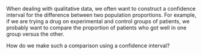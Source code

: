 
When dealing with qualitative data, we often want to construct a confidence interval
for the difference between two population proportions. For example, if we are trying
a drug on experimental and control groups of patients, we probably want to compare the
proportion of patients who got well in one group versus the other.

How do we make such a comparison using a confidence interval?
